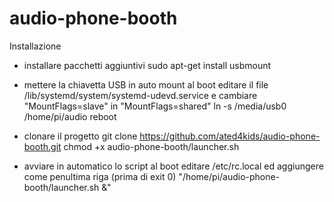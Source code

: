 # audio-phone-booth

Installazione
- installare pacchetti aggiuntivi
sudo apt-get install usbmount

- mettere la chiavetta USB in auto mount al boot
editare il file /lib/systemd/system/systemd-udevd.service e cambiare "MountFlags=slave" in "MountFlags=shared"
ln -s /media/usb0 /home/pi/audio
reboot

- clonare il progetto
git clone https://github.com/ated4kids/audio-phone-booth.git
chmod +x audio-phone-booth/launcher.sh

- avviare in automatico lo script al boot
editare /etc/rc.local ed aggiungere come penultima riga (prima di exit 0) "/home/pi/audio-phone-booth/launcher.sh &"